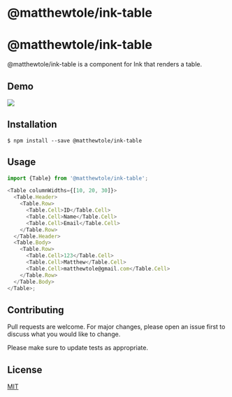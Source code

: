 # @matthewtole/ink-table

# @matthewtole/ink-table

@matthewtole/ink-table is a component for Ink that renders a table.

## Demo

![](https://i.imgur.com/X2kgaYK.gif)

## Installation

```
$ npm install --save @matthewtole/ink-table
```

## Usage

```js
import {Table} from '@matthewtole/ink-table';

<Table columnWidths={[10, 20, 30]}>
  <Table.Header>
    <Table.Row>
      <Table.Cell>ID</Table.Cell>
      <Table.Cell>Name</Table.Cell>
      <Table.Cell>Email</Table.Cell>
    </Table.Row>
  </Table.Header>
  <Table.Body>
    <Table.Row>
      <Table.Cell>123</Table.Cell>
      <Table.Cell>Matthew</Table.Cell>
      <Table.Cell>matthewtole@gmail.com</Table.Cell>
    </Table.Row>
  </Table.Body>
</Table>;
```

## Contributing

Pull requests are welcome. For major changes, please open an issue first to discuss what you would like to change.

Please make sure to update tests as appropriate.

## License

[MIT](https://choosealicense.com/licenses/mit/)

